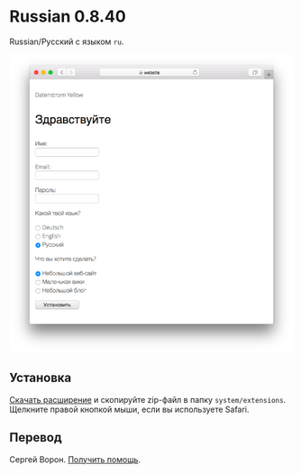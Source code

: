 # Russian 0.8.40

Russian/Русский с языком `ru`.

<p align="center"><img src="russian-screenshot.png?raw=true" alt="Screenshot"></p>

## Установка

[Скачать расширение](https://github.com/datenstrom/yellow-extensions/raw/main/downloads/russian.zip) и скопируйте zip-файл в папку `system/extensions`. Щелкните правой кнопкой мыши, если вы используете Safari.

## Перевод

Сергей Ворон. [Получить помощь](https://datenstrom.se/yellow/help/).
